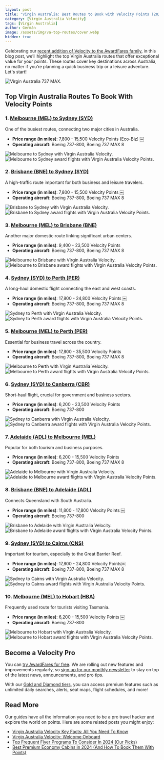 ```yaml
---
layout: post
title: "Virgin Australia: Best Routes to Book with Velocity Points (2024)"
category: [Virgin Australia Velocity]
tags: [Virgin Australia]
author: Germán
image: /assets/img/va-top-routes/cover.webp
hidden: true
---
```


Celebrating our [recent addition of Velocity to the AwardFares family](https://blog.awardfares.com/introducing-virgin-australia-velocity/), in this blog post, we’ll highlight the top Virgin Australia routes that offer exceptional value for your points. These routes cover key destinations across Australia, no matter if you’re planning a quick business trip or a leisure adventure. Let's start!

<img src="../assets/img/va-top-routes/va737max.webp" alt="Virgin Australia 737 MAX." class="noborder"/>

## Top Virgin Australia Routes To Book With Velocity Points

### 1. [Melbourne (MEL) to Sydney (SYD)](https://awardfares.com/search?MEL.SYD.;z:virginaustralia)

One of the busiest routes, connecting two major cities in Australia.

* **Price range (in miles)**: 7,800 - 15,500 Velocity Points (Eco-Biz) ￼
* **Operating aircraft**: Boeing 737-800, Boeing 737 MAX 8

<img src="../assets/img/va-top-routes/mel-syd-map.webp" alt="Melbourne to Sydney with Virgin Australia Velocity." class="noborder"/>

<img src="../assets/img/va-top-routes/mel-syd.webp" alt="Melbourne to Sydney award flights with Virgin Australia Velocity Points." class="noborder"/>

### 2. [Brisbane (BNE) to Sydney (SYD)](https://awardfares.com/search?BNE.SYD.;z:virginaustralia)

A high-traffic route important for both business and leisure travelers.

* **Price range (in miles)**: 7,800 - 15,500 Velocity Points ￼
* **Operating aircraft**: Boeing 737-800, Boeing 737 MAX 8

<img src="../assets/img/va-top-routes/bne-syd-map.webp" alt="Brisbane to Sydney with Virgin Australia Velocity." class="noborder"/>

<img src="../assets/img/va-top-routes/bne-syd.webp" alt="Brisbane to Sydney award flights with Virgin Australia Velocity Points." class="noborder"/>

### 3. [Melbourne (MEL) to Brisbane (BNE)](https://awardfares.com/search?MEL.BNE.;z:virginaustralia)

Another major domestic route linking significant urban centers.

* **Price range (in miles)**: 9,400 - 23,500 Velocity Points
* **Operating aircraft**: Boeing 737-800, Boeing 737 MAX 8

<img src="../assets/img/va-top-routes/mel-bne-map.webp" alt="Melbourne to Brisbane with Virgin Australia Velocity." class="noborder"/>

<img src="../assets/img/va-top-routes/mel-bne.webp" alt="Melbourne to Brisbane award flights with Virgin Australia Velocity Points." class="noborder"/>

### 4. [Sydney (SYD) to Perth (PER)](https://awardfares.com/search?SYD.PER.;z:virginaustralia)

A long-haul domestic flight connecting the east and west coasts.

* **Price range (in miles)**: 17,800 - 24,800 Velocity Points ￼
* **Operating aircraft**: Boeing 737-800, Boeing 737 MAX 8

<img src="../assets/img/va-top-routes/syd-per-map.webp" alt="Sydney to Perth with Virgin Australia Velocity." class="noborder"/>

<img src="../assets/img/va-top-routes/syd-per.webp" alt="Sydney to Perth award flights with Virgin Australia Velocity Points." class="noborder"/>

### 5. [Melbourne (MEL) to Perth (PER)](https://awardfares.com/search?MEL.PER.;z:virginaustralia)

Essential for business travel across the country.

* **Price range (in miles)**: 17,800 - 35,500 Velocity Points
* **Operating aircraft**: Boeing 737-800, Boeing 737 MAX 8

<img src="../assets/img/va-top-routes/mel-per-map.webp" alt="Melbourne to Perth with Virgin Australia Velocity." class="noborder"/>

<img src="../assets/img/va-top-routes/mel-per.webp" alt="Melbourne to Perth award flights with Virgin Australia Velocity Points." class="noborder"/>

### 6. [Sydney (SYD) to Canberra (CBR)](https://awardfares.com/search?SYD.CBR.;z:virginaustralia)

Short-haul flight, crucial for government and business sectors.

* **Price range (in miles)**: 6,200 - 23,500 Velocity Points
* **Operating aircraft**: Boeing 737-800

<img src="../assets/img/va-top-routes/syd-cbr-map.webp" alt="Sydney to Canberra with Virgin Australia Velocity." class="noborder"/>

<img src="../assets/img/va-top-routes/syd-cbr.webp" alt="Sydney to Canberra award flights with Virgin Australia Velocity Points." class="noborder"/>

### 7. [Adelaide (ADL) to Melbourne (MEL)](https://awardfares.com/search?ADL.MEL.;z:virginaustralia)

Popular for both tourism and business purposes.

* **Price range (in miles)**: 6,200 - 15,500 Velocity Points
* **Operating aircraft**: Boeing 737-800, Boeing 737 MAX 8

<img src="../assets/img/va-top-routes/adl-mel-map.webp" alt="Adelaide to Melbourne with Virgin Australia Velocity." class="noborder"/>

<img src="../assets/img/va-top-routes/adl-mel.webp" alt="Adelaide to Melbourne award flights with Virgin Australia Velocity Points." class="noborder"/>

### 8. [Brisbane (BNE) to Adelaide (ADL)](https://awardfares.com/search?BNE.ADL.;z:virginaustralia)

Connects Queensland with South Australia.

* **Price range (in miles)**: 11,800 - 17,800 Velocity Points ￼
* **Operating aircraft**: Boeing 737-800

<img src="../assets/img/va-top-routes/bne-adl-map.webp" alt="Brisbane to Adelaide with Virgin Australia Velocity." class="noborder"/>

<img src="../assets/img/va-top-routes/bne-adl.webp" alt="Brisbane to Adelaide award flights with Virgin Australia Velocity Points." class="noborder"/>

### 9. [Sydney (SYD) to Cairns (CNS)](https://awardfares.com/search?SYD.CNS.;z:virginaustralia)

Important for tourism, especially to the Great Barrier Reef.

* **Price range (in miles)**: 17,800 - 24,800 Velocity Points￼
* **Operating aircraft**: Boeing 737-800, Boeing 737 MAX 8

<img src="../assets/img/va-top-routes/syd-cns-map.webp" alt="Sydney to Cairns with Virgin Australia Velocity." class="noborder"/>

<img src="../assets/img/va-top-routes/syd-cns.webp" alt="Sydney to Cairns award flights with Virgin Australia Velocity Points." class="noborder"/>

### 10. [Melbourne (MEL) to Hobart (HBA)](https://awardfares.com/search?MEL.HBA.;z:virginaustralia)

Frequently used route for tourists visiting Tasmania.

* **Price range (in miles)**: 6,200 - 15,500 Velocity Points ￼
* **Operating aircraft**: Boeing 737-800

<img src="../assets/img/va-top-routes/mel-hba-map.webp" alt="Melbourne to Hobart with Virgin Australia Velocity." class="noborder"/>

<img src="../assets/img/va-top-routes/mel-hba.webp" alt="Melbourne to Hobart award flights with Virgin Australia Velocity Points." class="noborder"/>

## Become a Velocity Pro

You can [try AwardFares for free](https://awardfares.com/). We are rolling out new features and improvements regularly, so [sign up for our monthly newsletter](https://awardfares.com/newsletter) to stay on top of the latest news, announcements, and pro tips.

With our [Gold and Diamond tiers](https://awardfares.com/pricing), you can access premium features such as unlimited daily searches, alerts, seat maps, flight schedules, and more!

## Read More

Our guides have all the information you need to be a pro travel hacker and explore the world on points. Here are some related posts you might enjoy:

- [Virgin Australia Velocity Key Facts: All You Need To Know](https://awardfares.com/programs/virgin-australia-velocity)
- [Virgin Australia Velocity: Welcome Onboard](https://blog.awardfares.com/introducing-virgin-australia-velocity/)
- [Top Frequent Flyer Programs To Consider In 2024 (Our Picks)](https://blog.awardfares.com/frequent-flyer-programs-2024/)
- [Best Premium Economy Cabins in 2024 (And How To Book Them With Points)](https://blog.awardfares.com/best-premium-economy-cabins-2024/)
